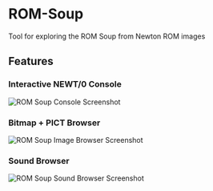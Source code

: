ROM-Soup
========

Tool for exploring the ROM Soup from Newton ROM images

Features
--------

### Interactive NEWT/0 Console

![ROM Soup Console Screenshot](http://i.imgur.com/w3hb37t.png)


### Bitmap + PICT Browser

![ROM Soup Image Browser Screenshot](http://i.imgur.com/W5jzqzi.png)


### Sound Browser

![ROM Soup Sound Browser Screenshot](http://i.imgur.com/C4Oxz5c.png)


